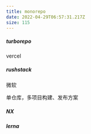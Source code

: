 ```yaml
---
title: monorepo
date: 2022-04-29T06:57:31.217Z
size: 115
---
```

##### turborepo

vercel

##### rushstack

微软

单仓库，多项目构建、发布方案

##### NX

##### lerna
